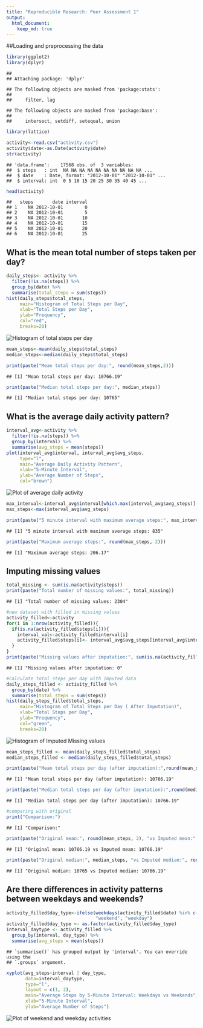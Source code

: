 ```yaml
---
title: "Reproducible Research: Peer Assessment 1"
output: 
  html_document:
    keep_md: true
---
```


##Loading and preprocessing the data 

``` r
library(ggplot2)
library(dplyr)
```

```
## 
## Attaching package: 'dplyr'
```

```
## The following objects are masked from 'package:stats':
## 
##     filter, lag
```

```
## The following objects are masked from 'package:base':
## 
##     intersect, setdiff, setequal, union
```

``` r
library(lattice)

activity<-read.csv("activity.csv")
activity$date<-as.Date(activity$date)
str(activity)
```

```
## 'data.frame':	17568 obs. of  3 variables:
##  $ steps   : int  NA NA NA NA NA NA NA NA NA NA ...
##  $ date    : Date, format: "2012-10-01" "2012-10-01" ...
##  $ interval: int  0 5 10 15 20 25 30 35 40 45 ...
```

``` r
head(activity)
```

```
##   steps       date interval
## 1    NA 2012-10-01        0
## 2    NA 2012-10-01        5
## 3    NA 2012-10-01       10
## 4    NA 2012-10-01       15
## 5    NA 2012-10-01       20
## 6    NA 2012-10-01       25
```

## What is the mean total number of steps taken per day?

``` r
daily_steps<- activity %>%
  filter(!is.na(steps)) %>%
  group_by(date) %>%
  summarise(total_steps = sum(steps))
hist(daily_steps$total_steps,
     main="Histogram of Total Steps per Day",
     xlab="Total Steps per Day",
     ylab="Frequency",
     col="red",
     breaks=20)
```

![Histogram of total steps per day](PA1_template_files/figure-html/unnamed-chunk-2-1.png)<!-- -->

``` r
mean_steps<-mean(daily_steps$total_steps)
median_steps<-median(daily_steps$total_steps)

print(paste("Mean total steps per day:", round(mean_steps,2)))
```

```
## [1] "Mean total steps per day: 10766.19"
```

``` r
print(paste("Median total steps per day:", median_steps))
```

```
## [1] "Median total steps per day: 10765"
```

## What is the average daily activity pattern?

``` r
interval_avg<-activity %>%
  filter(!is.na(steps)) %>%
  group_by(interval) %>%
  summarise(avg_steps = mean(steps))
plot(interval_avg$interval, interval_avg$avg_steps,
     type="l",
     main="Average Daily Activity Pattern",
     xlab="5-Minute Interval",
     ylab="Average Number of Steps",
     col="brown")
```

![Plot of average daily activity](PA1_template_files/figure-html/unnamed-chunk-3-1.png)<!-- -->

``` r
max_interval<-interval_avg$interval[which.max(interval_avg$avg_steps)]
max_steps<-max(interval_avg$avg_steps)

print(paste("5 minute interval with maximum average steps:", max_interval))
```

```
## [1] "5 minute interval with maximum average steps: 835"
```

``` r
print(paste("Maximum average steps:", round(max_steps, 2)))
```

```
## [1] "Maximum average steps: 206.17"
```

## Imputing missing values 

``` r
total_missing <- sum(is.na(activity$steps))
print(paste("Total number of missing values:", total_missing))
```

```
## [1] "Total number of missing values: 2304"
```

``` r
#new dataset with filled in missing values 
activity_filled<-activity
for(i in 1:nrow(activity_filled)){
  if(is.na(activity_filled$steps[i])){
    interval_val<-activity_filled$interval[i]
    activity_filled$steps[i]<- interval_avg$avg_steps[interval_avg$interval == interval_val]
  }
}
print(paste("Missing values after imputation:", sum(is.na(activity_filled$steps))))
```

```
## [1] "Missing values after imputation: 0"
```

``` r
#calculate total steps per day with imputed data 
daily_steps_filled <- activity_filled %>%
  group_by(date) %>%
  summarise(total_steps = sum(steps))
hist(daily_steps_filled$total_steps,
     main="Histogram of Total Steps per Day ( After Imputation)",
     xlab="Total Steps per Day",
     ylab="Frequency",
     col="green",
     breaks=20)
```

![Histogram of Imputed Missing values](PA1_template_files/figure-html/unnamed-chunk-4-1.png)<!-- -->

``` r
mean_steps_filled <- mean(daily_steps_filled$total_steps)
median_steps_filled <- median(daily_steps_filled$total_steps)

print(paste("Mean total steps per day (after imputation):",round(mean_steps_filled, 2)))
```

```
## [1] "Mean total steps per day (after imputation): 10766.19"
```

``` r
print(paste("Median total steps per day (after imputation):",round(median_steps_filled, 2)))
```

```
## [1] "Median total steps per day (after imputation): 10766.19"
```

``` r
#comparing with original 
print("Comparison:")
```

```
## [1] "Comparison:"
```

``` r
print(paste("Original mean:", round(mean_steps, 2), "vs Imputed mean:", round(mean_steps_filled, 2)))
```

```
## [1] "Original mean: 10766.19 vs Imputed mean: 10766.19"
```

``` r
print(paste("Original median:", median_steps, "vs Imputed median:", round(median_steps_filled, 2)))
```

```
## [1] "Original median: 10765 vs Imputed median: 10766.19"
```

## Are there differences in activity patterns between weekdays and weekends?

``` r
activity_filled$day_type<-ifelse(weekdays(activity_filled$date) %in% c("Saturday", "Sunday"),
                                 "weekend", "weekday")
activity_filled$day_type <- as.factor(activity_filled$day_type)
interval_daytype <- activity_filled %>%
  group_by(interval, day_type) %>%
  summarise(avg_steps = mean(steps))
```

```
## `summarise()` has grouped output by 'interval'. You can override using the
## `.groups` argument.
```

``` r
xyplot(avg_steps~interval | day_type,
       data=interval_daytype,
       type="l",
       layout = c(1, 2),
       main="Average Steps by 5-Minute Interval: Weekdays vs Weekends",
       xlab="5-Minute Interval",
       ylab="Average Number of Steps")
```

![Plot of weekend and weekday activities](PA1_template_files/figure-html/unnamed-chunk-5-1.png)<!-- -->
